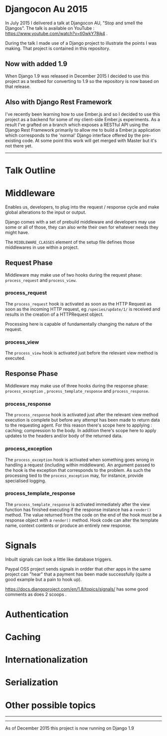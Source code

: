 # Djangocon Au 2015 #
In July 2015 I delivered a talk at Djangocon AU, "Stop and smell the Djangos". The talk is available on YouTube : https://www.youtube.com/watch?v=tl0wkY78jk4 .

During the talk I made use of a Django project to illustrate the points I was making. That project is contained in this repository.

## Now with added 1.9 ##
When Django 1.9 was released in December 2015 I decided to use this project as a testbed for converting to 1.9 so the repository is now based on that release.

## Also with Django Rest Framework ##
I've recently been learning how to use Ember.js and so I decided to use this project as a backend for some of my client-side Ember.js experiments. As a result I've grafted on a branch which exposes a RESTful API using the Django Rest Framework primarily to allow me to build a Ember.js application which corresponds to the 'normal' Django interface offered by the pre-existing code. At some point this work will get merged with Master but it's not there yet.



--------------------------------
# Talk Outline #
# Middleware #
Enables us, developers, to plug into the request / response cycle and make global alterations to the input or output.

Django comes with a set of prebuild middleware and developers may use some or all of those, they can also write their own for whatever needs they might have.

The ```MIDDLEWARE_CLASSES``` element of the setup file defines those middlewares in use within a project.

## Request Phase ##
Middleware may make use of two hooks during the request phase: ```process_request``` and ```process_view```.
### process_request ###
The ```process_request``` hook is activated as soon as the HTTP Request as soon as the incoming HTTP request, eg ```/species/update/1/``` is received and results in the creation of a HTTPRequest object.

Processing here is capable of fundamentally changing the nature of the request.

### process_view ###
The ```process_view``` hook is activated just before the relevant view method is executed.

## Response Phase ##
Middleware may make use of three hooks during the response phase: ```process_exception``` , ```process_template_response``` and ```process_response```.
### process_response ###
The ```process_response``` hook is activated just after the relevant view method execution is complete but before any attempt has been made to return data to the requesting agent. For this reason there's scope here to applying : caching; compression to the body. In addition there's scope here to apply updates to the headers and/or body of the returned data.
### process_exception ###
The ```process_exception``` hook is activated when something goes wrong in handling a request (including within middleware). An argument passed to the hook is the exception that corresponds to the problem. As such the processing tied to the `process_exception` may, for instance, provide specialised logging.
### process_template_response ###
The ```process_template_response``` is activated immediately after the view function has finished executing if the response instance has a `render()` method. The value returned from the code on the end of the hook must be a response object with a `render()` method. Hook code can alter the template name, context contents or produce an entirely new response.

# Signals #
Inbuilt signals can look a little like database triggers.

Paypal OSS project sends signals in ordder that other apps in the same project can "hear" that a payment has been made successfully (quite a good example but a pain to hook up).

https://docs.djangoproject.com/en/1.8/topics/signals/ has some good comments as does 2 scoops . 

# Authentication #
# Caching #
# Internationalization #
# Serialization #
# Other possible topics #



----
[1]:https://docs.djangoproject.com/en/1.8/topics/http/middleware/
----
As of December 2015 this project is now running on Django 1.9
